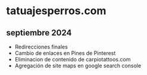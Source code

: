 # tatuajesperros.com

## septiembre 2024

* Redirecciones finales
* Cambio de enlaces en Pines de Pinterest
* Eliminacion de contenido de carpiotattoos.com
* Agregación de site maps en google search console


